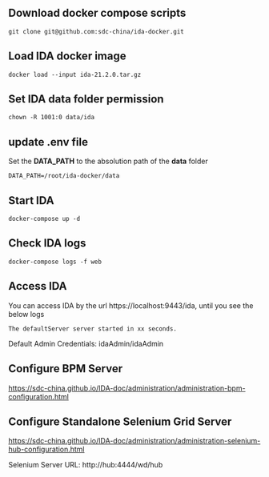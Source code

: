 ## Download docker compose scripts
```
git clone git@github.com:sdc-china/ida-docker.git
```

## Load IDA docker image
```
docker load --input ida-21.2.0.tar.gz
```

## Set IDA data folder permission
```
chown -R 1001:0 data/ida
```

## update .env file
Set the **DATA_PATH** to the absolution path of the **data** folder
```
DATA_PATH=/root/ida-docker/data
```

## Start IDA
```
docker-compose up -d
```

## Check IDA logs
```
docker-compose logs -f web
```

## Access IDA
You can access IDA by the url https://localhost:9443/ida, until you see the below logs
```
The defaultServer server started in xx seconds.
```
Default Admin Credentials: idaAdmin/idaAdmin

## Configure BPM Server
https://sdc-china.github.io/IDA-doc/administration/administration-bpm-configuration.html

## Configure Standalone Selenium Grid Server
https://sdc-china.github.io/IDA-doc/administration/administration-selenium-hub-configuration.html

Selenium Server URL: http://hub:4444/wd/hub